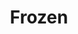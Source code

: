 ---
ee_id: '4271'
site: '1'
type: '2'
url: 2015-021-frozen
title: Frozen
year: '2015'
display_year: '2015'
medium: Foam pool noodle, eKids Di-M40FR Frozen iHome co-brand headphones, blue iPod
  Nano, Disney’s Frozen “Let It Go” MPEG-1 Audio Layer III file player, socks
dims:
pitch:
ps:
live_url:
related:
youtube:
related_code:
imgs: frozen-2015-021-full-database-team-JL.jpg,frozen-2015-021-detail-database-EK.jpg,frozen-2015-021-detail-database-team-JL.jpg
subheading:
download:
add_credit:
commission:
layout: things-i-made
---